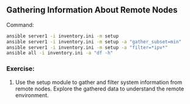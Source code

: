 ## Gathering Information About Remote Nodes

Command:
```sh
ansible server1 -i inventory.ini -m setup
ansible server1 -i inventory.ini -m setup -a "gather_subset=min"
ansible server1 -i inventory.ini -m setup -a "filter=*ipv*"
ansible all -i inventory.ini -a "df -h"

```
### Exercise:

1. Use the setup module to gather and filter system information from remote nodes. Explore the gathered data to understand the remote environment.





